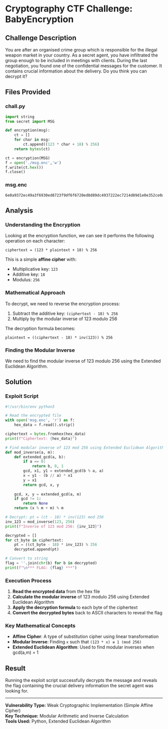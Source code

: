 # Cryptography CTF Challenge: BabyEncryption

## Challenge Description
You are after an organised crime group which is responsible for the illegal weapon market in your country. As a secret agent, you have infiltrated the group enough to be included in meetings with clients. During the last negotiation, you found one of the confidential messages for the customer. It contains crucial information about the delivery. Do you think you can decrypt it?

## Files Provided

### chall.py
```python
import string
from secret import MSG

def encryption(msg):
    ct = []
    for char in msg:
        ct.append((123 * char + 18) % 256)
    return bytes(ct)

ct = encryption(MSG)
f = open('./msg.enc','w')
f.write(ct.hex())
f.close()
```

### msg.enc
```
6e0a9372ec49a3f6930ed8723f9df6f6720ed8d89dc4937222ec7214d89d1e0e352ce0aa6ec82bf622227bb70e7fb7352249b7d893c493d8539dec8fb7935d490e7f9d22ec89b7a322ec8fd80e7f8921
```

## Analysis

### Understanding the Encryption
Looking at the encryption function, we can see it performs the following operation on each character:
```
ciphertext = (123 * plaintext + 18) % 256
```

This is a simple **affine cipher** with:
- Multiplicative key: `123`
- Additive key: `18`
- Modulus: `256`

### Mathematical Approach
To decrypt, we need to reverse the encryption process:
1. Subtract the additive key: `(ciphertext - 18) % 256`
2. Multiply by the modular inverse of 123 modulo 256

The decryption formula becomes:
```
plaintext = ((ciphertext - 18) * inv(123)) % 256
```

### Finding the Modular Inverse
We need to find the modular inverse of 123 modulo 256 using the Extended Euclidean Algorithm.

## Solution

### Exploit Script
```python
#!/usr/bin/env python3

# Read the encrypted file
with open('msg.enc', 'r') as f:
    hex_data = f.read().strip()

ciphertext = bytes.fromhex(hex_data)
print(f"Ciphertext: {hex_data}")

# Find modular inverse of 123 mod 256 using Extended Euclidean Algorithm
def mod_inverse(a, m):
    def extended_gcd(a, b):
        if a == 0:
            return b, 0, 1
        gcd, x1, y1 = extended_gcd(b % a, a)
        x = y1 - (b // a) * x1
        y = x1
        return gcd, x, y
    
    gcd, x, y = extended_gcd(a, m)
    if gcd != 1:
        return None
    return (x % m + m) % m

# Decrypt: pt = (ct - 18) * inv(123) mod 256
inv_123 = mod_inverse(123, 256)
print(f"Inverse of 123 mod 256: {inv_123}")

decrypted = []
for ct_byte in ciphertext:
    pt = ((ct_byte - 18) * inv_123) % 256
    decrypted.append(pt)

# Convert to string
flag = ''.join(chr(b) for b in decrypted)
print(f"\n*** FLAG: {flag} ***")
```

### Execution Process
1. **Read the encrypted data** from the hex file
2. **Calculate the modular inverse** of 123 modulo 256 using Extended Euclidean Algorithm
3. **Apply the decryption formula** to each byte of the ciphertext
4. **Convert the decrypted bytes** back to ASCII characters to reveal the flag

### Key Mathematical Concepts
- **Affine Cipher**: A type of substitution cipher using linear transformation
- **Modular Inverse**: Finding `x` such that `(123 * x) ≡ 1 (mod 256)`
- **Extended Euclidean Algorithm**: Used to find modular inverses when gcd(a,m) = 1

## Result
Running the exploit script successfully decrypts the message and reveals the flag containing the crucial delivery information the secret agent was looking for.

---

**Vulnerability Type:** Weak Cryptographic Implementation (Simple Affine Cipher)  
**Key Technique:** Modular Arithmetic and Inverse Calculation  
**Tools Used:** Python, Extended Euclidean Algorithm  